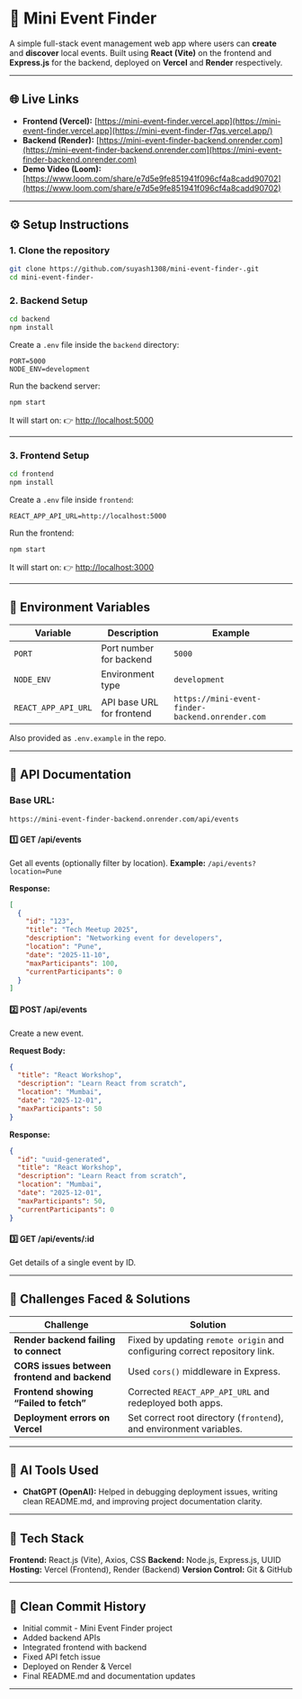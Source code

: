 # 🎉 Mini Event Finder

A simple full-stack event management web app where users can **create** and **discover** local events.
Built using **React (Vite)** on the frontend and **Express.js** for the backend, deployed on **Vercel** and **Render** respectively.

---

## 🌐 Live Links

* **Frontend (Vercel):** [https://mini-event-finder.vercel.app](https://mini-event-finder.vercel.app](https://mini-event-finder-f7qs.vercel.app/)
* **Backend (Render):** [https://mini-event-finder-backend.onrender.com](https://mini-event-finder-backend.onrender.com](https://mini-event-finder-backend.onrender.com)
* **Demo Video (Loom):** [https://www.loom.com/share/e7d5e9fe851941f096cf4a8cadd90702](https://www.loom.com/share/e7d5e9fe851941f096cf4a8cadd90702)

---

## ⚙️ Setup Instructions

### 1. Clone the repository

```bash
git clone https://github.com/suyash1308/mini-event-finder-.git
cd mini-event-finder-
```

### 2. Backend Setup

```bash
cd backend
npm install
```

Create a `.env` file inside the `backend` directory:

```
PORT=5000
NODE_ENV=development
```

Run the backend server:

```bash
npm start
```

It will start on:
👉 [http://localhost:5000](http://localhost:5000)

---

### 3. Frontend Setup

```bash
cd frontend
npm install
```

Create a `.env` file inside `frontend`:

```
REACT_APP_API_URL=http://localhost:5000
```

Run the frontend:

```bash
npm start
```

It will start on:
👉 [http://localhost:3000](http://localhost:3000)

---

## 🧩 Environment Variables

| Variable            | Description               | Example                                          |
| ------------------- | ------------------------- | ------------------------------------------------ |
| `PORT`              | Port number for backend   | `5000`                                           |
| `NODE_ENV`          | Environment type          | `development`                                    |
| `REACT_APP_API_URL` | API base URL for frontend | `https://mini-event-finder-backend.onrender.com` |

Also provided as `.env.example` in the repo.

---

## 📘 API Documentation

### **Base URL:**

`https://mini-event-finder-backend.onrender.com/api/events`

#### **1️⃣ GET /api/events**

Get all events (optionally filter by location).
**Example:** `/api/events?location=Pune`

**Response:**

```json
[
  {
    "id": "123",
    "title": "Tech Meetup 2025",
    "description": "Networking event for developers",
    "location": "Pune",
    "date": "2025-11-10",
    "maxParticipants": 100,
    "currentParticipants": 0
  }
]
```

#### **2️⃣ POST /api/events**

Create a new event.

**Request Body:**

```json
{
  "title": "React Workshop",
  "description": "Learn React from scratch",
  "location": "Mumbai",
  "date": "2025-12-01",
  "maxParticipants": 50
}
```

**Response:**

```json
{
  "id": "uuid-generated",
  "title": "React Workshop",
  "description": "Learn React from scratch",
  "location": "Mumbai",
  "date": "2025-12-01",
  "maxParticipants": 50,
  "currentParticipants": 0
}
```

#### **3️⃣ GET /api/events/:id**

Get details of a single event by ID.

---

## 🧠 Challenges Faced & Solutions

| Challenge                                    | Solution                                                                   |
| -------------------------------------------- | -------------------------------------------------------------------------- |
| **Render backend failing to connect**        | Fixed by updating `remote origin` and configuring correct repository link. |
| **CORS issues between frontend and backend** | Used `cors()` middleware in Express.                                       |
| **Frontend showing “Failed to fetch”**       | Corrected `REACT_APP_API_URL` and redeployed both apps.                    |
| **Deployment errors on Vercel**              | Set correct root directory (`frontend`), and environment variables.        |

---

## 🤖 AI Tools Used

* **ChatGPT (OpenAI):**
  Helped in debugging deployment issues, writing clean README.md, and improving project documentation clarity.

---

## 🧱 Tech Stack

**Frontend:** React.js (Vite), Axios, CSS
**Backend:** Node.js, Express.js, UUID
**Hosting:** Vercel (Frontend), Render (Backend)
**Version Control:** Git & GitHub

---


## 🧾 Clean Commit History

* Initial commit - Mini Event Finder project
* Added backend APIs
* Integrated frontend with backend
* Fixed API fetch issue
* Deployed on Render & Vercel
* Final README.md and documentation updates

---

